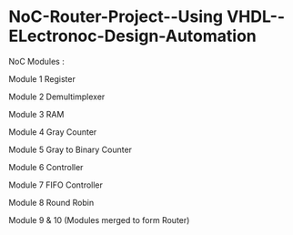 # NoC-Router-Project--Using VHDL--ELectronoc-Design-Automation

NoC Modules :

Module 1 Register

Module 2 Demultimplexer

Module 3 RAM

Module 4 Gray Counter

Module 5 Gray to Binary Counter

Module 6 Controller

Module 7 FIFO Controller

Module 8 Round Robin

Module 9 & 10 (Modules merged to form Router)
